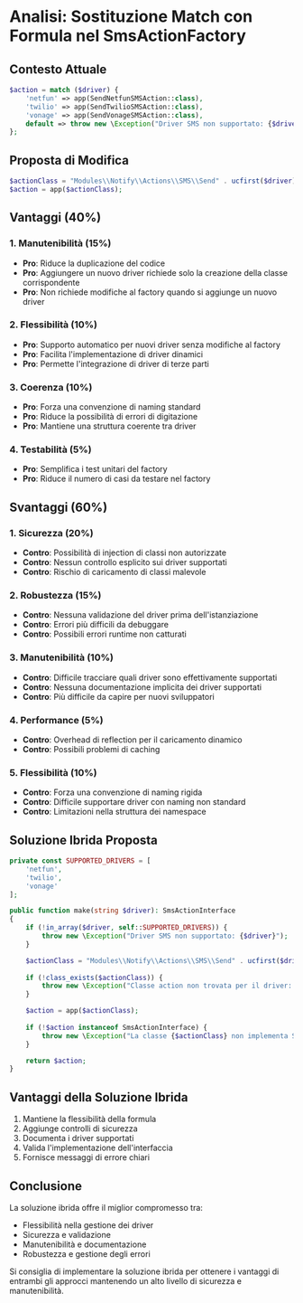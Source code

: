 # Analisi: Sostituzione Match con Formula nel SmsActionFactory

## Contesto Attuale
```php
$action = match ($driver) {
    'netfun' => app(SendNetfunSMSAction::class),
    'twilio' => app(SendTwilioSMSAction::class),
    'vonage' => app(SendVonageSMSAction::class),
    default => throw new \Exception("Driver SMS non supportato: {$driver}")
};
```

## Proposta di Modifica
```php
$actionClass = "Modules\\Notify\\Actions\\SMS\\Send" . ucfirst($driver) . "SMSAction";
$action = app($actionClass);
```

## Vantaggi (40%)

### 1. Manutenibilità (15%)
- **Pro**: Riduce la duplicazione del codice
- **Pro**: Aggiungere un nuovo driver richiede solo la creazione della classe corrispondente
- **Pro**: Non richiede modifiche al factory quando si aggiunge un nuovo driver

### 2. Flessibilità (10%)
- **Pro**: Supporto automatico per nuovi driver senza modifiche al factory
- **Pro**: Facilita l'implementazione di driver dinamici
- **Pro**: Permette l'integrazione di driver di terze parti

### 3. Coerenza (10%)
- **Pro**: Forza una convenzione di naming standard
- **Pro**: Riduce la possibilità di errori di digitazione
- **Pro**: Mantiene una struttura coerente tra driver

### 4. Testabilità (5%)
- **Pro**: Semplifica i test unitari del factory
- **Pro**: Riduce il numero di casi da testare nel factory

## Svantaggi (60%)

### 1. Sicurezza (20%)
- **Contro**: Possibilità di injection di classi non autorizzate
- **Contro**: Nessun controllo esplicito sui driver supportati
- **Contro**: Rischio di caricamento di classi malevole

### 2. Robustezza (15%)
- **Contro**: Nessuna validazione del driver prima dell'istanziazione
- **Contro**: Errori più difficili da debuggare
- **Contro**: Possibili errori runtime non catturati

### 3. Manutenibilità (10%)
- **Contro**: Difficile tracciare quali driver sono effettivamente supportati
- **Contro**: Nessuna documentazione implicita dei driver supportati
- **Contro**: Più difficile da capire per nuovi sviluppatori

### 4. Performance (5%)
- **Contro**: Overhead di reflection per il caricamento dinamico
- **Contro**: Possibili problemi di caching

### 5. Flessibilità (10%)
- **Contro**: Forza una convenzione di naming rigida
- **Contro**: Difficile supportare driver con naming non standard
- **Contro**: Limitazioni nella struttura dei namespace

## Soluzione Ibrida Proposta
```php
private const SUPPORTED_DRIVERS = [
    'netfun',
    'twilio',
    'vonage'
];

public function make(string $driver): SmsActionInterface
{
    if (!in_array($driver, self::SUPPORTED_DRIVERS)) {
        throw new \Exception("Driver SMS non supportato: {$driver}");
    }

    $actionClass = "Modules\\Notify\\Actions\\SMS\\Send" . ucfirst($driver) . "SMSAction";
    
    if (!class_exists($actionClass)) {
        throw new \Exception("Classe action non trovata per il driver: {$driver}");
    }

    $action = app($actionClass);
    
    if (!$action instanceof SmsActionInterface) {
        throw new \Exception("La classe {$actionClass} non implementa SmsActionInterface");
    }

    return $action;
}
```

## Vantaggi della Soluzione Ibrida
1. Mantiene la flessibilità della formula
2. Aggiunge controlli di sicurezza
3. Documenta i driver supportati
4. Valida l'implementazione dell'interfaccia
5. Fornisce messaggi di errore chiari

## Conclusione
La soluzione ibrida offre il miglior compromesso tra:
- Flessibilità nella gestione dei driver
- Sicurezza e validazione
- Manutenibilità e documentazione
- Robustezza e gestione degli errori

Si consiglia di implementare la soluzione ibrida per ottenere i vantaggi di entrambi gli approcci mantenendo un alto livello di sicurezza e manutenibilità. 
